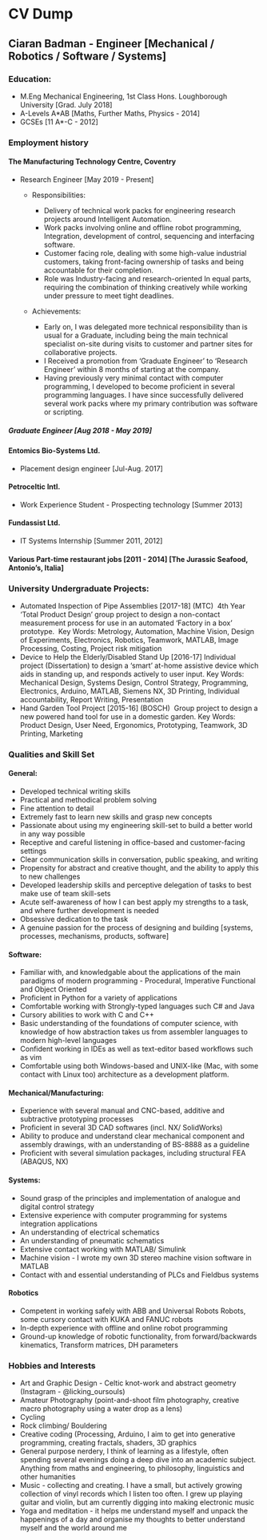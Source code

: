 # CV Dump

## Ciaran Badman - Engineer [Mechanical / Robotics / Software / Systems]

### Education:

 * M.Eng Mechanical Engineering, 1st Class Hons. Loughborough University [Grad. July 2018]
 * A-Levels A\*AB [Maths, Further Maths, Physics - 2014]
 * GCSEs [11 A\*-C - 2012]

### Employment history

#### The Manufacturing Technology Centre, Coventry 

* Research Engineer [May 2019 - Present] 


	* Responsibilities:

		* Delivery of technical work packs for engineering research projects around Intelligent Automation.  
		* Work packs involving online and offline robot programming, Integration, development of control, sequencing and interfacing software.  
		* Customer facing role, dealing with some high-value industrial customers, taking front-facing ownership of tasks and being accountable for their completion. 
		* Role was Industry-facing and research-oriented In equal parts, requiring the combination of thinking creatively while working under pressure to meet tight deadlines.  


	* Achievements:  

		* Early on, I was delegated more technical responsibility than is usual for a Graduate, including being the main technical specialist on-site during visits to customer and partner sites for collaborative projects.  
		* I Received a promotion from ‘Graduate Engineer’ to ‘Research Engineer’ within 8 months of starting at the company.  
		* Having previously very minimal contact with computer programming, I developed to become proficient in several programming languages. I have since successfully delivered several work packs where my primary contribution was software or scripting. 

##### Graduate Engineer [Aug 2018 - May 2019]  

#### Entomics Bio-Systems Ltd.  
* Placement design engineer [Jul-Aug. 2017]

#### Petroceltic Intl.  
* Work Experience Student - Prospecting technology [Summer 2013]

#### Fundassist Ltd. 
* IT Systems Internship  [Summer 2011, 2012]

#### Various Part-time restaurant jobs [2011 - 2014] [The Jurassic Seafood, Antonio’s, Italia]


### University Undergraduate Projects: 
* Automated Inspection of Pipe Assemblies [2017-18] (MTC)  4th Year ‘Total Product Design’ group project to design a non-contact measurement process for use in an automated ‘Factory in a box’ prototype.  Key Words: Metrology, Automation, Machine Vision, Design of Experiments, Electronics, Robotics, Teamwork, MATLAB, Image Processing, Costing, Project risk mitigation 
* Device to Help the Elderly/Disabled Stand Up [2016-17] Individual project (Dissertation) to design a ‘smart’ at-home assistive device which aids in standing up, and responds actively to user input. Key Words: Mechanical Design, Systems Design, Control Strategy, Programming, Electronics, Arduino, MATLAB, Siemens NX, 3D Printing, Individual accountability, Report Writing, Presentation 
* Hand Garden Tool Project [2015-16] (BOSCH)  Group project to design a new powered hand tool for use in a domestic garden. Key Words: Product Design, User Need, Ergonomics, Prototyping, Teamwork, 3D Printing, Marketing 

### Qualities and Skill Set

#### General:
* Developed technical writing skills
* Practical and methodical problem solving
* Fine attention to detail
* Extremely fast to learn new skills and grasp new concepts
* Passionate about using my engineering skill-set to build a better world in any way possible
* Receptive and careful listening in office-based and customer-facing settings
* Clear communication skills in conversation, public speaking, and writing
* Propensity for abstract and creative thought, and the ability to apply this to new challenges
* Developed leadership skills and perceptive delegation of tasks to best make use of team skill-sets
* Acute self-awareness of how I can best apply my strengths to a task, and where further development is needed
* Obsessive dedication to the task
* A genuine passion for the process of designing and building [systems, processes, mechanisms, products, software]

#### Software:
* Familiar with, and knowledgable about the applications of the main paradigms of modern programming - Procedural, Imperative Functional and Object Oriented
* Proficient in Python for a variety of applications
* Comfortable working with Strongly-typed languages such C# and Java
* Cursory abilities to work with C and C++
* Basic understanding of the foundations of computer science, with knowledge of how abstraction takes us from assembler languages to modern high-level languages
* Confident working in IDEs as well as text-editor based workflows such as vim
* Comfortable using both Windows-based and UNIX-like (Mac, with some contact with Linux too) architecture as a development platform.

#### Mechanical/Manufacturing:
* Experience with several manual and CNC-based, additive and subtractive prototyping processes
* Proficient in several 3D CAD softwares (incl. NX/ SolidWorks)
* Ability to produce and understand clear mechanical component and assembly drawings, with an understanding of BS-8888 as a guideline
* Proficient with several simulation packages, including structural FEA (ABAQUS, NX)

#### Systems:
* Sound grasp of the principles and implementation of analogue and digital control strategy
* Extensive experience with computer programming for systems integration applications
* An understanding of electrical schematics
* An understanding of pneumatic schematics
* Extensive contact working with MATLAB/ Simulink
* Machine vision - I wrote my own 3D stereo machine vision software in MATLAB
* Contact with and essential understanding of PLCs and Fieldbus systems

#### Robotics
* Competent in working safely with ABB and Universal Robots Robots, some cursory contact with KUKA and FANUC robots
* In-depth experience with offline and online robot programming
* Ground-up knowledge of robotic functionality, from forward/backwards kinematics, Transform matrices, DH parameters


### Hobbies and Interests
* Art and Graphic Design - Celtic knot-work and abstract geometry (Instagram - @licking_oursouls)
* Amateur Photography (point-and-shoot film photography, creative macro photography using a water drop as a lens)
* Cycling
* Rock climbing/ Bouldering
* Creative coding (Processing, Arduino, I aim to get into generative programming, creating fractals, shaders, 3D graphics
* General purpose nerdery, I think of learning as a lifestyle, often spending several evenings doing a deep dive into an academic subject. Anything from maths and engineering, to philosophy, linguistics and other humanities
* Music - collecting and creating. I have a small, but actively growing collection of vinyl records which I listen too often. I grew up playing guitar and violin, but am currently digging into making electronic music
* Yoga and meditation - it helps me understand myself and unpack the happenings of a day and organise my thoughts to better understand myself and the world around me






















